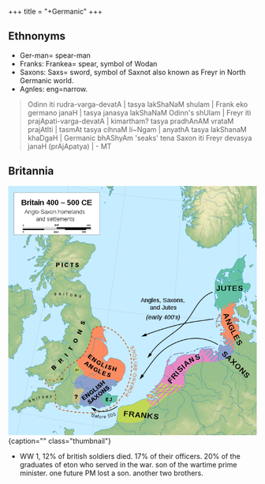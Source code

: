 +++
title = "+Germanic"
+++

## Ethnonyms
- Ger-man= spear-man
- Franks: Frankea= spear, symbol of Wodan
- Saxons: Saxs= sword, symbol of Saxnot also known as Freyr in North Germanic world.
- Agnles: eng=narrow.

> Odinn iti rudra-varga-devatA | tasya lakShaNaM shulam | Frank eko germano janaH | tasya janasya lakShaNaM Odinn's shUlam |  Freyr iti prajApati-varga-devatA | kimartham? tasya pradhAnAM vrataM prajAtIti | tasmAt tasya cihnaM li~Ngam | anyathA tasya lakShanaM khaDgaH | Germanic bhAShyAm 'seaks' tena Saxon iti Freyr devasya janaH  (prAjApatya) | - MT

## Britannia

![](images/720px-Anglo-Saxon_Homelands_and_Settlements.png)
{caption="" class="thumbnail"}


- WW 1, 12% of british soldiers died. 17% of their officers. 20% of the graduates of eton who served in the war. son of the wartime prime minister. one future PM lost a son. another two brothers.